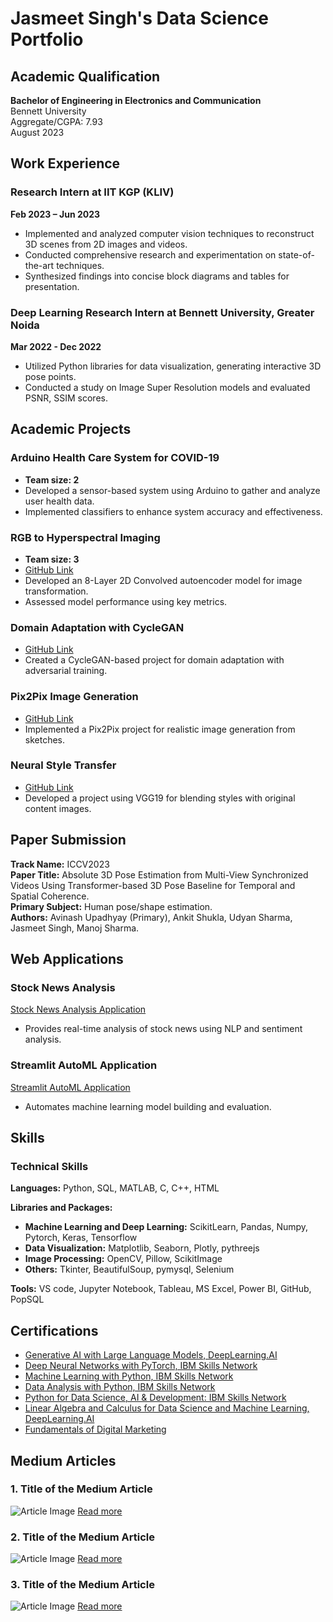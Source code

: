 # Jasmeet Singh's Data Science Portfolio

## Academic Qualification

**Bachelor of Engineering in Electronics and Communication**  
Bennett University  
Aggregate/CGPA: 7.93  
August 2023

## Work Experience

### Research Intern at IIT KGP (KLIV)
**Feb 2023 – Jun 2023**
- Implemented and analyzed computer vision techniques to reconstruct 3D scenes from 2D images and videos.
- Conducted comprehensive research and experimentation on state-of-the-art techniques.
- Synthesized findings into concise block diagrams and tables for presentation.

### Deep Learning Research Intern at Bennett University, Greater Noida
**Mar 2022 - Dec 2022**
- Utilized Python libraries for data visualization, generating interactive 3D pose points.
- Conducted a study on Image Super Resolution models and evaluated PSNR, SSIM scores.

## Academic Projects

### Arduino Health Care System for COVID-19
- **Team size: 2**
- Developed a sensor-based system using Arduino to gather and analyze user health data.
- Implemented classifiers to enhance system accuracy and effectiveness.

### RGB to Hyperspectral Imaging
- **Team size: 3**
- [GitHub Link](https://github.com/jasmeetsingh-028/RGB2HSI)
- Developed an 8-Layer 2D Convolved autoencoder model for image transformation.
- Assessed model performance using key metrics.

### Domain Adaptation with CycleGAN
- [GitHub Link](https://github.com/jasmeetsingh-028/Domain-Adaptation-using-Cycle-GAN)
- Created a CycleGAN-based project for domain adaptation with adversarial training.

### Pix2Pix Image Generation
- [GitHub Link](https://github.com/jasmeetsingh-028/Pix2Pix-Conditional-GAN)
- Implemented a Pix2Pix project for realistic image generation from sketches.

### Neural Style Transfer
- [GitHub Link](https://github.com/jasmeetsingh-028/Neural-Style-Transfer-using-VGG19)
- Developed a project using VGG19 for blending styles with original content images.

## Paper Submission

**Track Name:** ICCV2023  
**Paper Title:** Absolute 3D Pose Estimation from Multi-View Synchronized Videos Using Transformer-based 3D Pose Baseline for Temporal and Spatial Coherence.  
**Primary Subject:** Human pose/shape estimation.  
**Authors:** Avinash Upadhyay (Primary), Ankit Shukla, Udyan Sharma, Jasmeet Singh, Manoj Sharma.

## Web Applications

### Stock News Analysis
[Stock News Analysis Application](https://jasmeetsingh-028-stock-news-analy-streamplit-application-yxxzvw.streamlit.app/)
- Provides real-time analysis of stock news using NLP and sentiment analysis.

### Streamlit AutoML Application
[Streamlit AutoML Application](https://app-automl-application-5svqmxkkhppvh8rf9g4xak.streamlit.app/)
- Automates machine learning model building and evaluation.

## Skills

### Technical Skills

**Languages:** Python, SQL, MATLAB, C, C++, HTML

**Libraries and Packages:**
- **Machine Learning and Deep Learning:** ScikitLearn, Pandas, Numpy, Pytorch, Keras, Tensorflow
- **Data Visualization:** Matplotlib, Seaborn, Plotly, pythreejs
- **Image Processing:** OpenCV, Pillow, ScikitImage
- **Others:** Tkinter, BeautifulSoup, pymysql, Selenium

**Tools:** VS code, Jupyter Notebook, Tableau, MS Excel, Power BI, GitHub, PopSQL

## Certifications

- [Generative AI with Large Language Models, DeepLearning.AI](https://www.coursera.org/account/accomplishments/certificate/88MEFQ899ULZ)
- [Deep Neural Networks with PyTorch, IBM Skills Network](https://www.coursera.org/account/accomplishments/certificate/CB989Z4XBX89)
- [Machine Learning with Python, IBM Skills Network](https://www.coursera.org/account/accomplishments/certificate/Z739WSH27AJZ)
- [Data Analysis with Python, IBM Skills Network](https://www.coursera.org/account/accomplishments/certificate/EMQ7PMJH9BDT)
- [Python for Data Science, AI & Development: IBM Skills Network](https://www.coursera.org/account/accomplishments/certificate/ZYKWA5GHHX84)
- [Linear Algebra and Calculus for Data Science and Machine Learning, DeepLearning.AI](https://www.coursera.org/account/accomplishments/certificate/42ATLQANHFK3)
- [Fundamentals of Digital Marketing](https://www.coursera.org/account/accomplishments/certificate/95WAVFKAGDQZ)

## Medium Articles

### 1. Title of the Medium Article
![Article Image](URL-to-image)
[Read more](URL-to-article)

### 2. Title of the Medium Article
![Article Image](URL-to-image)
[Read more](URL-to-article)

### 3. Title of the Medium Article
![Article Image](URL-to-image)
[Read more](URL-to-article)


